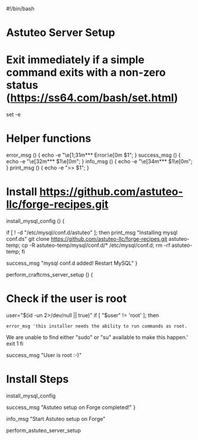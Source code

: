 #!/bin/bash

# Astuteo Server Setup
#

# Exit immediately if a simple command exits with a non-zero status (https://ss64.com/bash/set.html)
set -e

# Helper functions
error_msg () { echo -e "\e[1;31m*** Error:\e[0m $1"; }
success_msg () { echo -e "\e[32m*** $1\e[0m"; }
info_msg () { echo -e "\e[34m*** $1\e[0m"; }
print_msg () { echo -e ">> $1"; }

# Install https://github.com/astuteo-llc/forge-recipes.git
install_mysql_config () {

  if [ ! -d "/etc/mysql/conf.d/astuteo" ]; then
    print_msg "Installing mysql conf.ds"
    git clone https://github.com/astuteo-llc/forge-recipes.git astuteo-temp;
    cp -R astuteo-temp/mysql/conf.d/* /etc/mysql/conf.d;
    rm -rf astuteo-temp;
  fi

  success_msg "mysql conf.d added! Restart MySQL"
}


perform_craftcms_server_setup () {

  # Check if the user is root
  user="$(id -un 2>/dev/null || true)"
  if [ "$user" != 'root' ]; then

    error_msg 'this installer needs the ability to run commands as root.
We are unable to find either "sudo" or "su" available to make this happen.'
    exit 1
  fi

  success_msg "User is root :-)"

  # Install Steps
  install_mysql_config

  success_msg "Astuteo setup on Forge completed!"
}

info_msg "Start Astuteo setup on Forge"

perform_astuteo_server_setup
